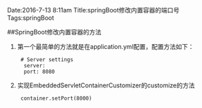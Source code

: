 Date:2016-7-13 8:11am
Title:springBoot修改内置容器的端口号   
Tags:springBoot  

##SpringBoot修改内置容器的方法
1. 第一个最简单的方法就是在application.yml配置，配置方法如下：

	    # Server settings
         server:
         port: 8080
         
2. 实现EmbeddedServletContainerCustomizer的customize的方法  
        
        container.setPort(8000)
   



